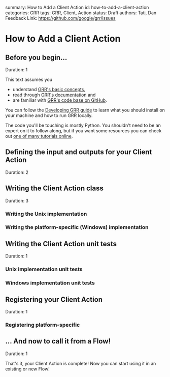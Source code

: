summary: How to Add a Client Action
id: how-to-add-a-client-action
categories: GRR
tags: GRR, Client, Action
status: Draft
authors: Tati, Dan
Feedback Link: https://github.com/google/grr/issues

# How to Add a Client Action
<!-- ------------------------ -->
## Before you begin...
Duration: 1

This text assumes you
- understand [GRR's basic concepts](https://www.grr-response.com/),
- read through [GRR's documentation](https://grr-doc.readthedocs.io/) and
- are familiar with [GRR's code base on GitHub](https://github.com/google/grr).

You can follow the [Developing GRR guide](https://grr-doc.readthedocs.io/en/latest/developing-grr/index.html) to learn what you should install on your machine and how to run GRR locally.

The code you'll be touching is mostly Python. You shouldn't need to be an expert on it to follow along, but if you want some resources you can check out [one of many tutorials online](https://www.w3schools.com/python/).

<!-- ------------------------ -->
## Defining the input and outputs for your Client Action
Duration: 2



<!-- ------------------------ -->
## Writing the Client Action class
Duration: 3



### Writing the Unix implementation


### Writing the platform-specific (Windows) implementation


<!-- ------------------------ -->
## Writing the Client Action unit tests
Duration: 1

### Unix implementation unit tests

### Windows implementation unit tests

<!-- ------------------------ -->
## Registering your Client Action
Duration: 1


### Registering platform-specific

<!-- ------------------------ -->
## ... And now to call it from a Flow!
Duration: 1

That's it, your Client Action is complete! Now you can start using it in an existing or new Flow!
